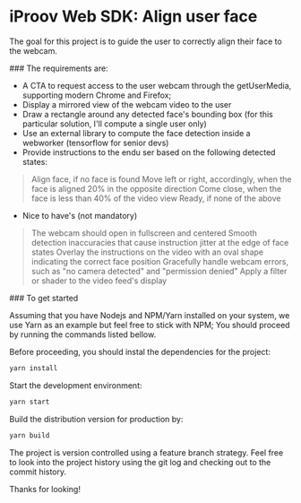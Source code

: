 
  # iProov Web SDK: Align user face
  
  The goal for this project is to guide the user to correctly align their face to the webcam.

  ### The requirements are:

  - A CTA to request access to the user webcam through the getUserMedia, supporting modern Chrome and Firefox;
  - Display a mirrored view of the webcam video to the user
  - Draw a rectangle around any detected face's bounding box (for this particular solution, I'll compute a single user only)
  - Use an external library to compute the face detection inside a webworker (tensorflow for senior devs)
  - Provide instructions to the endu ser based on the following detected states:
   > Align face, if no face is found
   > Move left or right, accordingly, when the face is aligned 20% in the opposite direction
   > Come close, when the face is less than 40% of the video view
   > Ready, if none of the above
  - Nice to have's (not mandatory)
   > The webcam should open in fullscreen and centered
   > Smooth detection inaccuracies that cause instruction jitter at the edge of face states
   > Overlay the instructions on the video with an oval shape indicating the correct face position
   > Gracefully handle webcam errors, such as "no camera detected" and "permission denied"
   > Apply a filter or shader to the video feed's display


  ### To get started

  Assuming that you have Nodejs and NPM/Yarn installed on your system, we use Yarn as an example but feel free to stick with NPM; 
  You should proceed by running the commands listed bellow.

  Before proceeding, you should instal the dependencies for the project:

  ```bash
  yarn install
  ```

  Start the development environment:

  ```bash
  yarn start
  ```

  Build the distribution version for production by:

  ```bash
  yarn build
  ```

  The project is version controlled using a feature branch strategy. Feel free to look into the project history using the git log and checking out
  to the commit history.

  Thanks for looking!